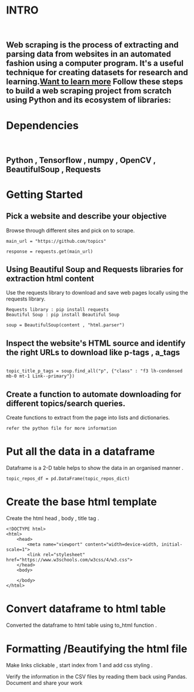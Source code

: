 # INTRO
<br />

## Web scraping is the process of extracting and parsing data from websites in an automated fashion using a computer program. It's a useful technique for creating datasets for research and learning.[Want to learn more](https://towardsdatascience.com/https-medium-com-hiren787-patel-web-scraping-applications-a6f370d316f4) Follow these steps to build a web scraping project from scratch using Python and its ecosystem of libraries:

# Dependencies
<br />

## Python , Tensorflow , numpy , OpenCV , BeautifulSoup , Requests

# Getting Started

## Pick a website and describe your objective

Browse through different sites and pick on to scrape.  
```
main_url = "https://github.com/topics"

response = requests.get(main_url) 
```

## Using Beautiful Soup and Requests libraries for extraction html content

Use the requests library to download and save web pages locally using the requests library.

```
Requests library : pip install requests
Beautiful Soup : pip install Beautiful Soup
```

```
soup = BeautifulSoup(content , "html.parser") 
```


## Inspect the website's HTML source and identify the right URLs to download like p-tags , a_tags
```

topic_title_p_tags = soup.find_all("p", {"class" : "f3 lh-condensed mb-0 mt-1 Link--primary"})
```

## Create a function to automate downloading for different topics/search queries.

Create functions to extract from the page into lists and dictionaries.

``` refer the python file for more information ```

# Put all the data in a dataframe 

Dataframe is a 2-D table helps to show the data in an organised manner .
```
topic_repos_df = pd.DataFrame(topic_repos_dict)
```

# Create the base html template

Create the html head , body , title tag .
```
<!DOCTYPE html>
<html>
    <head>
        <meta name="viewport" content="width=device-width, initial-scale=1">
        <link rel="stylesheet" href="https://www.w3schools.com/w3css/4/w3.css">
    </head>
    <body>
      
    </body>
</html>
```

# Convert dataframe to html table 

Converted the dataframe to html table using to_html function .

# Formatting /Beautifying the html file 

Make links clickable , start index from 1 and add css styling .

Verify the information in the CSV files by reading them back using Pandas.
Document and share your work

